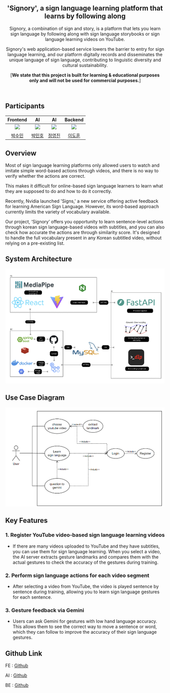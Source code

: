 <div align="center">  

## 'Signory', a sign language learning platform that learns by following along
Signory, a combination of sign and story, is a platform that lets you learn sign language by following along with sign language storybooks or sign language learning videos on YouTube.

Signory's web application-based service lowers the barrier to entry for sign language learning, and our platform digitally records and disseminates the unique language of sign language, contributing to linguistic diversity and cultural sustainability.

[**We state that this project is built for learning & educational purposes only and will not be used for commercial purposes.**]

</div>
<br>

## Participants
<div align="center">
  
 |Frontend|AI|AI|Backend|
 |:------:|:------:|:------:|:------:|
 |[<img src="https://github.com/Moderator11.png" width="100px">](https://github.com/Moderator11)|[<img src="https://github.com/alsgh4442.png" width="100px">](https://github.com/alsgh4442)|[<img src="https://github.com/jyj1206.png" width="100px">](https://github.com/jyj1206)|[<img src="https://github.com/2iedo.png" width="100px">](https://github.com/2iedo)|
 |[박수민](https://github.com/Moderator11)|[박민호](https://github.com/alsgh4442)|[정영진](https://github.com/jyj1206)|[이도훈](https://github.com/2iedo)|

</div>

## Overview
Most of sign language learning platforms only allowed users to watch and imitate simple word-based actions through videos, and there is no way to verify whether the actions are correct.

This makes it difficult for online-based sign language learners to learn what they are supposed to do and how to do it correctly.

Recently, Nvidia launched 'Signs,' a new service offering active feedback for learning American Sign Language. However, its word-based approach currently limits the variety of vocabulary available.

Our project, ‘Signory’ offers you opportunity to learn sentence-level actions through korean sign language-based videos with subtitles, and you can also check how accurate the actions are through similarity score. It's designed to handle the full vocabulary present in any Korean subtitled video, without relying on a pre-existing list.


## System Architecture
![System Architecture](images/architecture.png)

## Use Case Diagram
![Use Case Diagram](images/use_case.png)

## Key Features
### 1. Register YouTube video-based sign language learning videos
- If there are many videos uploaded to YouTube and they have subtitles, you can use them for sign language learning. When you select a video, the AI server extracts gesture landmarks and compares them with the actual gestures to check the accuracy of the gestures during training.

### 2. Perform sign language actions for each video segment
- After selecting a video from YouTube, the video is played sentence by sentence during training, allowing you to learn sign language gestures for each sentence.

### 3. Gesture feedback via Gemini
- Users can ask Gemini for gestures with low hand language accuracy. This allows them to see the correct way to move a sentence or word, which they can follow to improve the accuracy of their sign language gestures.

## Github Link
FE : [Github](https://github.com/GDG-on-Campus-KNU/4th-SC-Team-8-FE)

AI : [Github](https://github.com/GDG-on-Campus-KNU/4th-SC-Team-8-AI)

BE : [Github](https://github.com/GDG-on-Campus-KNU/4th-SC-Team-8-BE)

